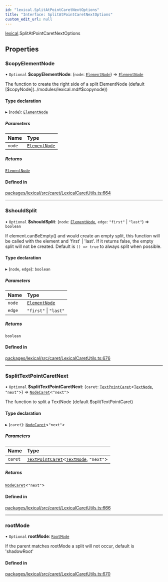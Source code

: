 ```yaml
---
id: "lexical.SplitAtPointCaretNextOptions"
title: "Interface: SplitAtPointCaretNextOptions"
custom_edit_url: null
---
```


[lexical](../modules/lexical.md).SplitAtPointCaretNextOptions

## Properties

### $copyElementNode

• `Optional` **$copyElementNode**: (`node`: [`ElementNode`](../classes/lexical.ElementNode.md)) => [`ElementNode`](../classes/lexical.ElementNode.md)

The function to create the right side of a split ElementNode (default [$copyNode](../modules/lexical.md#$copynode))

#### Type declaration

▸ (`node`): [`ElementNode`](../classes/lexical.ElementNode.md)

##### Parameters

| Name | Type |
| :------ | :------ |
| `node` | [`ElementNode`](../classes/lexical.ElementNode.md) |

##### Returns

[`ElementNode`](../classes/lexical.ElementNode.md)

#### Defined in

[packages/lexical/src/caret/LexicalCaretUtils.ts:664](https://github.com/QubitPi/lexical/tree/main/packages/lexical/src/caret/LexicalCaretUtils.ts#L664)

___

### $shouldSplit

• `Optional` **$shouldSplit**: (`node`: [`ElementNode`](../classes/lexical.ElementNode.md), `edge`: ``"first"`` \| ``"last"``) => `boolean`

If element.canBeEmpty() and would create an empty split, this function will be
called with the element and 'first' | 'last'. If it returns false, the empty
split will not be created. Default is `() => true` to always split when possible.

#### Type declaration

▸ (`node`, `edge`): `boolean`

##### Parameters

| Name | Type |
| :------ | :------ |
| `node` | [`ElementNode`](../classes/lexical.ElementNode.md) |
| `edge` | ``"first"`` \| ``"last"`` |

##### Returns

`boolean`

#### Defined in

[packages/lexical/src/caret/LexicalCaretUtils.ts:676](https://github.com/QubitPi/lexical/tree/main/packages/lexical/src/caret/LexicalCaretUtils.ts#L676)

___

### $splitTextPointCaretNext

• `Optional` **$splitTextPointCaretNext**: (`caret`: [`TextPointCaret`](lexical.TextPointCaret.md)\<[`TextNode`](../classes/lexical.TextNode.md), ``"next"``\>) => [`NodeCaret`](../modules/lexical.md#nodecaret)\<``"next"``\>

The function to split a TextNode (default $splitTextPointCaret)

#### Type declaration

▸ (`caret`): [`NodeCaret`](../modules/lexical.md#nodecaret)\<``"next"``\>

##### Parameters

| Name | Type |
| :------ | :------ |
| `caret` | [`TextPointCaret`](lexical.TextPointCaret.md)\<[`TextNode`](../classes/lexical.TextNode.md), ``"next"``\> |

##### Returns

[`NodeCaret`](../modules/lexical.md#nodecaret)\<``"next"``\>

#### Defined in

[packages/lexical/src/caret/LexicalCaretUtils.ts:666](https://github.com/QubitPi/lexical/tree/main/packages/lexical/src/caret/LexicalCaretUtils.ts#L666)

___

### rootMode

• `Optional` **rootMode**: [`RootMode`](../modules/lexical.md#rootmode)

If the parent matches rootMode a split will not occur, default is 'shadowRoot'

#### Defined in

[packages/lexical/src/caret/LexicalCaretUtils.ts:670](https://github.com/QubitPi/lexical/tree/main/packages/lexical/src/caret/LexicalCaretUtils.ts#L670)
